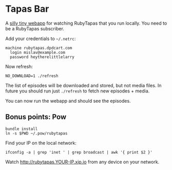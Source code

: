 # Tapas Bar

A [silly tiny webapp](http://up.mislav.net/Msvf) for watching RubyTapas that you
run locally. You need to be a RubyTapas subscriber.

Add your credentials to `~/.netrc`:

```
machine rubytapas.dpdcart.com
  login mislav@example.com
  password heytherelittlelarry
```

Now refresh:

```
NO_DOWNLOAD=1 ./refresh
```

The list of episodes will be downloaded and stored, but not media files.
In future you should run just `./refresh` to fetch new episodes + media.

You can now run the webapp and should see the episodes.

## Bonus points: Pow

```
bundle install
ln -s $PWD ~/.pow/rubytapas
```

Find your IP on the local network:

```
ifconfig -a | grep 'inet ' | grep broadcast | awk '{ print $2 }'
```

Watch http://rubytapas.YOUR-IP.xip.io from any device on your network.

